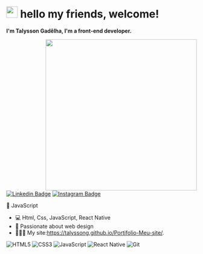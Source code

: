# <img src="https://media.giphy.com/media/hvRJCLFzcasrR4ia7z/giphy.gif" width="30px"> hello my friends, welcome! <br>

  <strong> I'm Talysson Gadêlha, I'm a front-end developer. </strong>
  
<img src="https://raw.githubusercontent.com/MicaelliMedeiros/micaellimedeiros/master/image/computer-illustration.png" min-width="400px" max-width="400px" width="400px" align="right">


[![Linkedin Badge](https://img.shields.io/badge/-Linkedin-6633cc?style=for-the-badge&logo=Linkedin&logoColor=white&link=https://www.linkedin.com/in/talysson-gadêlha-a174561b3/)](https://www.linkedin.com/in/talysson-gadêlha-a174561b3/)
[![Instagram Badge](https://img.shields.io/badge/-Instagram-6633cc?style=for-the-badge&logo=Instagram&logoColor=white&link=https://www.instagram.com/talysson.gadelha/?hl=pt-br)](https://www.instagram.com/talysson.gadelha/?hl=pt-br) 
<br>



 :yellow_heart:   JavaScript
- :computer:   Html, Css, JavaScript, React Native
- 💬   Passionate about web design <br>
- 👨🏻‍💻 My site:https://talyssong.github.io/Portifolio-Meu-site/.
<p align="left">
  
  ![HTML5](https://img.shields.io/badge/-HTML5-E34F26?style=flat-square&logo=html5&logoColor=white)
  ![CSS3](https://img.shields.io/badge/-CSS3-549FDE?style=flat-square&logo=css3&logoColor=white)
  ![JavaScript](https://img.shields.io/badge/-JavaScript-F7B93E?style=flat-square&logo=javascript&logoColor=fff)
  ![React Native](https://img.shields.io/badge/-React%20Native-45b8d8?style=flat-square&logo=react&logoColor=white)
  ![Git](https://img.shields.io/badge/-Git-F05032?style=flat-square&logo=git&logoColor=white)
 
</p>
